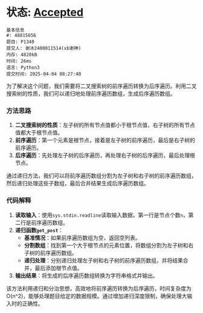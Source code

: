 # 状态: [Accepted](http://dsbpython.openjudge.cn/dspythonbook/solution/48815656/)

```
基本信息
#: 48815656
题目: P1340
提交人: 谢冰2400011514(xb谢神)
内存: 4820kB
时间: 26ms
语言: Python3
提交时间: 2025-04-04 08:27:40
```

为了解决这个问题，我们需要将二叉搜索树的前序遍历转换为后序遍历。利用二叉搜索树的性质，我们可以递归地处理前序遍历数组，生成后序遍历数组。

### 方法思路
1. **二叉搜索树的性质**：左子树的所有节点值都小于根节点值，右子树的所有节点值都大于根节点值。
2. **前序遍历**：第一个元素是根节点，接着是左子树的前序遍历，最后是右子树的前序遍历。
3. **后序遍历**：先处理左子树的后序遍历，再处理右子树的后序遍历，最后处理根节点。

通过递归方法，我们可以将前序遍历数组分割为左子树和右子树的前序遍历数组，然后递归处理这些子数组，最后合并结果生成后序遍历数组。

### 代码解释
1. **读取输入**：使用`sys.stdin.readline`读取输入数据，第一行是节点个数`n`，第二行是前序遍历数组。
2. **递归函数`get_post`**：
   - **基准情况**：如果前序遍历数组为空，返回空列表。
   - **分割数组**：找到第一个大于根节点的元素位置，将数组分割为左子树和右子树的前序遍历数组。
   - **递归处理**：分别递归处理左子树和右子树的前序遍历数组，并将结果合并，最后添加根节点值。
3. **输出结果**：将生成的后序遍历数组转换为字符串格式并输出。

该方法利用递归和分治思想，高效地将前序遍历转换为后序遍历，时间复杂度为O(n^2)，能够处理题目给定的数据规模。通过增加递归深度限制，确保处理大输入时的正确性。